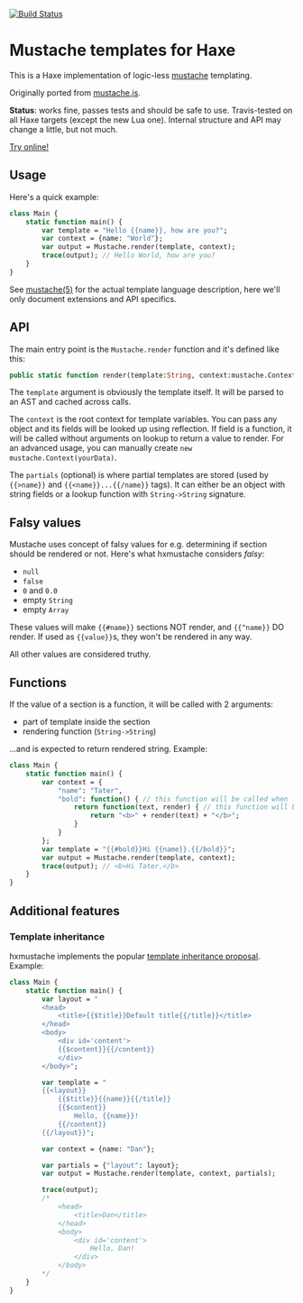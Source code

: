 [![Build Status](https://travis-ci.org/nadako/hxmustache.svg?branch=master)](https://travis-ci.org/nadako/hxmustache)

# Mustache templates for Haxe

This is a Haxe implementation of logic-less [mustache](http://mustache.github.io/) templating.

Originally ported from [mustache.js](https://github.com/janl/mustache.js).

**Status**: works fine, passes tests and should be safe to use. Travis-tested on all Haxe targets (except the new Lua one).
Internal structure and API may change a little, but not much.

[Try online!](http://nadako.github.io/hxmustache/demo/)

## Usage

Here's a quick example:

```haxe
class Main {
    static function main() {
        var template = "Hello {{name}}, how are you?";
        var context = {name: "World"};
        var output = Mustache.render(template, context);
        trace(output); // Hello World, how are you?
    }
}
```

See [mustache(5)](http://mustache.github.io/mustache.5.html) for the actual template language description, here we'll
only document extensions and API specifics.

## API

The main entry point is the `Mustache.render` function and it's defined like this:

```haxe
public static function render(template:String, context:mustache.Context, ?partials:mustache.Partials):String;
```

The `template` argument is obviously the template itself. It will be parsed to an AST and cached across calls.

The `context` is the root context for template variables. You can pass any object and its fields will be looked up
using reflection. If field is a function, it will be called without arguments on lookup to return a value to render.
For an advanced usage, you can manually create `new mustache.Context(yourData)`.

The `partials` (optional) is where partial templates are stored (used by `{{>name}}` and `{{<name}}...{{/name}}` tags).
It can either be an object with string fields or a lookup function with `String->String` signature.

## Falsy values

Mustache uses concept of falsy values for e.g. determining if section should be rendered or not.
Here's what hxmustache considers *falsy*:

 * `null`
 * `false`
 * `0` and `0.0`
 * empty `String`
 * empty `Array`

These values will make `{{#name}}` sections NOT render, and `{{^name}}` DO render. If used as `{{value}}`s, they won't be rendered in any way.

All other values are considered truthy.

## Functions

If the value of a section is a function, it will be called with 2 arguments:

 * part of template inside the section
 * rendering function (`String->String`)

...and is expected to return rendered string. Example:

```haxe
class Main {
    static function main() {
        var context = {
            "name": "Tater",
            "bold": function() { // this function will be called when looking up `bold`
                return function(text, render) { // this function will be called for rendering a section
                    return "<b>" + render(text) + "</b>";
                }
            }
        };
        var template = "{{#bold}}Hi {{name}}.{{/bold}}";
        var output = Mustache.render(template, context);
        trace(output); // <b>Hi Tater.</b>
    }
}
```



## Additional features

### Template inheritance

hxmustache implements the popular [template inheritance proposal](https://github.com/mustache/spec/pull/75).
Example:

```haxe
class Main {
    static function main() {
        var layout = "
        <head>
            <title>{{$title}}Default title{{/title}}</title>
        </head>
        <body>
            <div id='content'>
            {{$content}}{{/content}}
            </div>
        </body>";

        var template = "
        {{<layout}}
            {{$title}}{{name}}{{/title}}
            {{$content}}
                Hello, {{name}}!
            {{/content}}
        {{/layout}}";

        var context = {name: "Dan"};

        var partials = {"layout": layout};
        var output = Mustache.render(template, context, partials);

        trace(output);
        /*
            <head>
                <title>Dan</title>
            </head>
            <body>
                <div id='content'>
                    Hello, Dan!
                </div>
            </body>        
        */
    }
}
```
